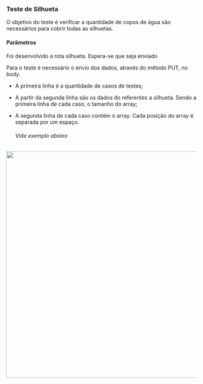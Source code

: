 ### Teste de Silhueta

O objetivo do teste é verificar a quantidade de copos de água são necessários para cobrir todas as silhuetas.

#### Parâmetros

Foi desenvolvido a rota silhueta. Espera-se que seja enviado

Para o teste é necessário o envio dos dados, através do método PUT, no body.

- A primeira linha é a quantidade de casos de testes;
- A partir da segunda linha são os dados do referentes a silhueta. Sendo a primeira linha de cada caso, o tamanho do array;
- A segunda linha de cada caso contém o array. Cada posição do array é separada por um espaço.

    ###### Vide exemplo abaixo

<img src="storage/app/exemploRota.jpg" width="600">